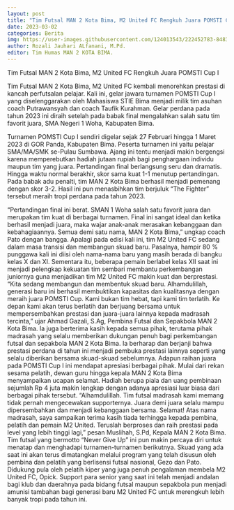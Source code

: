 ```yaml
---
layout: post
title: "Tim Futsal MAN 2 Kota Bima, M2 United FC Rengkuh Juara POMSTI Cup I"
date: 2023-03-02
categories: Berita
img: https://user-images.githubusercontent.com/124013543/222452783-8483fe1d-9c6a-410f-a1db-3eb94192d55b.jpeg
author: Rozali Jauhari ALfanani, M.Pd.
editor: Tim Humas MAN 2 KOTA BIMA.
---
```



Tim Futsal MAN 2 Kota Bima, M2 United FC Rengkuh Juara POMSTI Cup I

Tim Futsal MAN 2 Kota Bima, M2 United FC kembali menorehkan prestasi di kancah perfutsalan pelajar. Kali ini, gelar jawara turnamen POMSTI Cup I yang diselenggarakan oleh Mahasiswa STIE Bima menjadi milik tim asuhan coach Putrawansyah dan coach Taufik Kurahman. Gelar perdana pada tahun 2023 ini diraih setelah pada babak final mengalahkan salah satu tim favorit juara, SMA Negeri 1 Woha, Kabupaten Bima.

Turnamen POMSTI Cup I sendiri digelar sejak 27 Februari hingga 1 Maret 2023 di GOR Panda, Kabupaten Bima. Peserta turnamen ini yaitu pelajar SMA/MA/SMK se-Pulau Sumbawa. Ajang ini tentu menjadi makin bergengsi karena memperebutkan hadiah jutaan rupiah bagi penghargaan individu maupun tim yang juara. Pertandingan final berlangsung seru dan dramatis. Hingga waktu normal berakhir, skor sama kuat 1-1 menutup pertandingan. Pada babak adu penalti, tim MAN 2 Kota Bima berhasil menjadi pemenang dengan skor 3-2. Hasil ini pun menasbihkan tim berjuluk “The Fighter” tersebut meraih tropi perdana pada tahun 2023.

“Pertandingan final ini berat. SMAN 1 Woha salah satu favorit juara dan merupakan tim kuat di berbagai turnamen. Final ini sangat ideal dan ketika berhasil menjadi juara, maka wajar anak-anak merasakan kebanggaan dan kebahagiaannya. Semua demi satu nama, MAN 2 Kota Bima,” ungkap coach Pato dengan bangga.
Apalagi pada edisi kali ini, tim M2 United FC sedang dalam masa transisi dan membangun skuad baru. Pasalnya, hampir 80 % punggawa kali ini diisi oleh nama-nama baru yang masih berada di bangku kelas X dan XI. Sementara itu, beberapa pemain berlabel kelas XII saat ini menjadi pelengkap kekuatan tim sembari membantu perkembangan juniornya guna menjadikan tim M2 United FC makin kuat dan berprestasi.
“Kita sedang membangun dan membentuk skuad baru. Alhamdulillah, generasi baru ini berhasil membuktikan kapasitas dan kualitasnya dengan meraih juara POMSTI Cup. Kami bukan tim hebat, tapi kami tim terlatih. Ke depan kami akan terus berlatih dan berjuang bersama untuk mempersembahkan prestasi dan juara-juara lainnya kepada madrasah tercinta,” ujar Ahmad Gazali, S.Ag, Pembina Futsal dan Sepakbola MAN 2 Kota Bima.
Ia juga berterima kasih kepada semua pihak, terutama pihak madrasah yang selalu memberikan dukungan penuh bagi perkembangan futsal dan sepakbola MAN 2 Kota Bima. Ia berharap dan berjanji bahwa prestasi perdana di tahun ini menjadi pembuka prestasi lainnya seperti yang selalu diberikan bersama skuad-skuad sebelumnya.
Adapun raihan juara pada POMSTI Cup I ini mendapat apresiasi berbagai pihak. Mulai dari rekan sesama pelatih, dewan guru hingga kepala MAN 2 Kota Bima menyampaikan ucapan selamat. Hadiah berupa piala dan uang pembinaan sejumlah Rp 4 juta makin lengkap dengan adanya apresiasi luar biasa dari berbagai pihak tersebut.
“Alhamdulillah. Tim futsal madrasah kami memang tidak pernah mengecewakan supporternya. Juara demi juara selalu mampu dipersembahkan dan menjadi kebanggaan bersama. Selamat! Atas nama madrasah, saya sampaikan terima kasih tiada terhingga kepada pembina, pelatih dan pemain M2 United. Teruslah berproses dan raih prestasi pada level yang lebih tinggi lagi,” pesan Muslihah, S.Pd, Kepala MAN 2 Kota Bima.
Tim futsal yang bermotto “Never Give Up” ini pun makin percaya diri untuk menatap dan menghadapi turnamen-turnamen berikutnya. Skuad yang ada saat ini akan terus dimatangkan melalui program yang telah disusun oleh pembina dan pelatih yang berlisensi futsal nasional, Gezo dan Pato. Didukung pula oleh pelatih kiper yang juga penuh pengalaman membela M2 United FC, Opick. Support para senior yang saat ini telah menjadi andalan bagi klub dan daerahnya pada bidang futsal maupun sepakbola pun menjadi amunisi tambahan bagi generasi baru M2 United FC untuk merengkuh lebih banyak tropi pada tahun ini.

